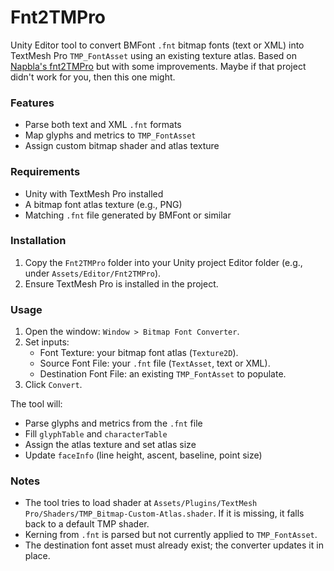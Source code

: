 # Fnt2TMPro

Unity Editor tool to convert BMFont `.fnt` bitmap fonts (text or XML) into TextMesh Pro `TMP_FontAsset` using an existing texture atlas.
Based on [Napbla's fnt2TMPro](https://github.com/napbla/fnt2TMPro) but with some improvements. Maybe if that project didn't work for you, then this one might.
### Features
- Parse both text and XML `.fnt` formats
- Map glyphs and metrics to `TMP_FontAsset`
- Assign custom bitmap shader and atlas texture

### Requirements
- Unity with TextMesh Pro installed
- A bitmap font atlas texture (e.g., PNG)
- Matching `.fnt` file generated by BMFont or similar

### Installation
1. Copy the `Fnt2TMPro` folder into your Unity project Editor folder (e.g., under `Assets/Editor/Fnt2TMPro`).
2. Ensure TextMesh Pro is installed in the project.

### Usage
1. Open the window: `Window > Bitmap Font Converter`.
2. Set inputs:
   - Font Texture: your bitmap font atlas (`Texture2D`).
   - Source Font File: your `.fnt` file (`TextAsset`, text or XML).
   - Destination Font File: an existing `TMP_FontAsset` to populate.
3. Click `Convert`.

The tool will:
- Parse glyphs and metrics from the `.fnt` file
- Fill `glyphTable` and `characterTable`
- Assign the atlas texture and set atlas size
- Update `faceInfo` (line height, ascent, baseline, point size)

### Notes
- The tool tries to load shader at `Assets/Plugins/TextMesh Pro/Shaders/TMP_Bitmap-Custom-Atlas.shader`. If it is missing, it falls back to a default TMP shader.
- Kerning from `.fnt` is parsed but not currently applied to `TMP_FontAsset`.
- The destination font asset must already exist; the converter updates it in place.

